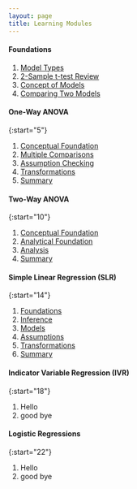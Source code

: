 ```yaml
---
layout: page
title: Learning Modules
---
```


#### Foundations

1. [Model Types](ModelTypes)
1. [2-Sample t-test Review](2TReview)
1. [Concept of Models](ModelConcepts)
1. [Comparing Two Models](ModelComparison)

#### One-Way ANOVA

{:start="5"}
1. [Conceptual Foundation](ANOVA1Foundations)
1. [Multiple Comparisons](ANOVA1MultipleComparisons)
1. [Assumption Checking](ANOVA1Assumptions)
1. [Transformations](ANOVA1Transformations)
1. [Summary](ANOVA1Summary)

#### Two-Way ANOVA

{:start="10"}
1. [Conceptual Foundation](ANOVA2Foundations1)
1. [Analytical Foundation](ANOVA2Foundations2)
1. [Analysis](ANOVA2Analysis)
1. [Summary](ANOVA2Summary)

#### Simple Linear Regression (SLR)

{:start="14"}
1. [Foundations](SLRFoundations)
1. [Inference](SLRInference)
1. [Models](SLRModels)
1. [Assumptions](SLRAssumptions)
1. [Transformations](SLRTransformations)
1. [Summary](SLRSummary)

#### Indicator Variable Regression (IVR)

{:start="18"}
1. Hello
1. good bye

#### Logistic Regressions

{:start="22"}
1. Hello
1. good bye

